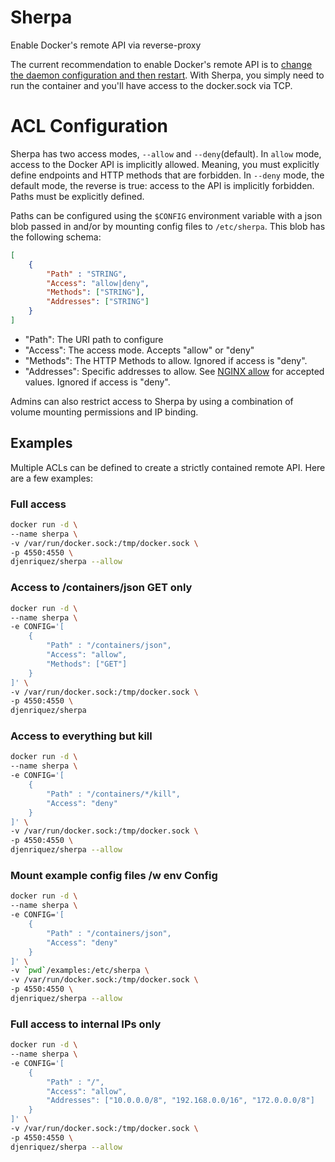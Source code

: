 # Sherpa
Enable Docker's remote API via reverse-proxy

The current recommendation to enable Docker's remote API is to [change the daemon configuration and then restart](https://docs.docker.com/engine/admin/#/configuring-docker). With Sherpa, you simply need to run the container and you'll have access to the docker.sock via TCP.

# ACL Configuration
Sherpa has two access modes, `--allow` and `--deny`(default). In `allow` mode, access to the Docker API is implicitly allowed. Meaning, you must explicitly define endpoints and HTTP methods that are forbidden. In `--deny` mode, the default mode, the reverse is true: access to the API is implicitly forbidden. Paths must be explicitly defined.

Paths can be configured using the `$CONFIG` environment variable with a json blob passed in and/or by mounting config files to `/etc/sherpa`. This blob has the following schema:
```json
[
    { 
        "Path" : "STRING",
        "Access": "allow|deny",
        "Methods": ["STRING"],
        "Addresses": ["STRING"]
    }
]
```
- "Path": The URI path to configure
- "Access": The access mode. Accepts "allow" or "deny"
- "Methods": The HTTP Methods to allow. Ignored if access is "deny".
- "Addresses": Specific addresses to allow. See [NGINX allow](http://nginx.org/en/docs/http/ngx_http_access_module.html#allow) for accepted values. Ignored if access is "deny".

Admins can also restrict access to Sherpa by using a combination of volume mounting permissions and IP binding.

## Examples
Multiple ACLs can be defined to create a strictly contained remote API. Here are a few examples:

### Full access
```bash
docker run -d \
--name sherpa \
-v /var/run/docker.sock:/tmp/docker.sock \
-p 4550:4550 \
djenriquez/sherpa --allow
```

### Access to /containers/json GET only
```bash
docker run -d \
--name sherpa \
-e CONFIG='[
    { 
        "Path" : "/containers/json",
        "Access": "allow",
        "Methods": ["GET"]
    }
]' \
-v /var/run/docker.sock:/tmp/docker.sock \
-p 4550:4550 \
djenriquez/sherpa
```

### Access to everything but kill
```bash
docker run -d \
--name sherpa \
-e CONFIG='[
    { 
        "Path" : "/containers/*/kill",
        "Access": "deny"
    }
]' \
-v /var/run/docker.sock:/tmp/docker.sock \
-p 4550:4550 \
djenriquez/sherpa --allow
```

### Mount example config files /w env Config
```bash
docker run -d \
--name sherpa \
-e CONFIG='[
    { 
        "Path" : "/containers/json",
        "Access": "deny"
    }
]' \
-v `pwd`/examples:/etc/sherpa \
-v /var/run/docker.sock:/tmp/docker.sock \
-p 4550:4550 \
djenriquez/sherpa --allow
```

### Full access to internal IPs only
```bash
docker run -d \
--name sherpa \
-e CONFIG='[
    { 
        "Path" : "/",
        "Access": "allow",
        "Addresses": ["10.0.0.0/8", "192.168.0.0/16", "172.0.0.0/8"]
    }
]' \
-v /var/run/docker.sock:/tmp/docker.sock \
-p 4550:4550 \
djenriquez/sherpa --allow
```